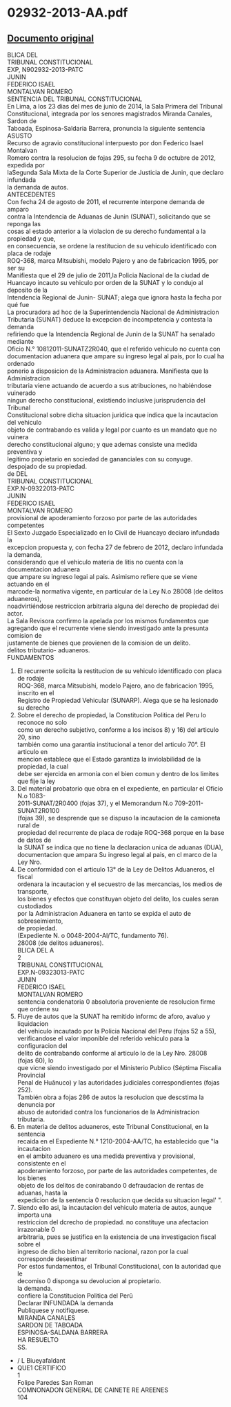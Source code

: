 
02932-2013-AA.pdf
=================
  
[Documento original](https://tc.gob.pe/jurisprudencia/2014/02932-2013-AA.pdf)  
---  
BLICA DEL  
TRIBUNAL CONSTITUCIONAL  
EXP, N902932-2013-PATC  
JUNIN  
FEDERICO ISAEL  
MONTALVAN ROMERO  
SENTENCIA DEL TRIBUNAL CONSTITUCIONAL  
En Lima, a los 23 dias del mes de junio de 2014, la Sala Primera del Tribunal  
Constitucional, integrada por los senores magistrados Miranda Canales, Sardon de  
Taboada, Espinosa-Saldaria Barrera, pronuncia la siguiente sentencia  
ASUSTO  
Recurso de agravio constitucional interpuesto por don Federico Isael Montalvan  
Romero contra la resolucion de fojas 295, su fecha 9 de octubre de 2012, expedida por  
laSegunda Sala Mixta de la Corte Superior de Justicia de Junin, que declaro infundada  
la demanda de autos.  
ANTECEDENTES  
Con fecha 24 de agosto de 2011, el recurrente interpone demanda de amparo  
contra la Intendencia de Aduanas de Junin (SUNAT), solicitando que se reponga las  
cosas al estado anterior a la violacion de su derecho fundamental a la propiedad y que,  
en consecuencia, se ordene la restitucion de su vehiculo identificado con placa de rodaje  
ROQ-368, marca Mitsubishi, modelo Pajero y ano de fabricacion 1995, por ser su  
Manifiesta que el 29 de julio de 2011,la Policia Nacional de la ciudad de  
Huancayo incauto su vehiculo por orden de la SUNAT y lo condujo al deposito de la  
Intendencia Regional de Junin- SUNAT; alega que ignora hasta la fecha por qué fue  
La procuradora ad hoc de la Superintendencia Nacional de Administracion  
Tributaria (SUNAT) deduce la excepcion de incompetencia y contesta la demanda  
refiriendo que la Intendencia Regional de Junin de la SUNAT ha senalado mediante  
Oficio N.° 10812011-SUNATZ2R040, que el referido vehiculo no cuenta con  
documentacion aduanera que ampare su ingreso legal al pais, por lo cual ha ordenado  
ponerio a disposicion de la Administracion aduanera. Manifiesta que la Administracion  
tributaria viene actuando de acuerdo a sus atribuciones, no habiéndose vuinerado  
ningun derecho constitucional, existiendo inclusive jurisprudencia del Tribunal  
Constitucional sobre dicha situacion juridica que indica que la incautacion del vehiculo  
objeto de contrabando es valida y legal por cuanto es un mandato que no vuinera  
derecho constitucionai alguno; y que ademas consiste una medida preventiva y  
legitimo propietario en sociedad de gananciales con su conyuge.  
despojado de su propiedad.  
de DEL  
TRIBUNAL CONSTITUCIONAL  
EXP.N-09322013-PATC  
JUNIN  
FEDERICO ISAEL  
MONTALVAN ROMERO  
provisional de apoderamiento forzoso por parte de las autoridades competentes  
El Sexto Juzgado Especializado en lo Civil de Huancayo deciaro infundada la  
excepcion propuesta y, con fecha 27 de febrero de 2012, declaro infundada la demanda,  
considerando que el vehiculo materia de litis no cuenta con la documentacion aduanera  
que ampare su ingreso legai al pais. Asimismo refiere que se viene actuando en el  
marcode-la normativa vigente, en particular de la Ley N.o 28008 (de delitos aduaneros),  
noadvirtiéndose restriccion arbitraria alguna del derecho de propiedad dei actor.  
La Sala Revisora confirmo la apelada por los mismos fundamentos que  
agregando que el recurrente viene siendo investigado ante la presunta comision de  
justamente de bienes que provienen de la comision de un delito.  
delitos tributario- aduaneros.  
FUNDAMENTOS  
1. El recurrente solicita la restitucion de su vehiculo identificado con placa de rodaje  
ROQ-368, marca Mitsubishi, modelo Pajero, ano de fabricacion 1995, inscrito en el  
Registro de Propiedad Vehicular (SUNARP). Alega que se ha lesionado su derecho  
2. Sobre el derecho de propiedad, la Constitucion Politica del Peru lo reconoce no solo  
como un derecho subjetivo, conforme a los incisos 8) y 16) del articulo 20, sino  
también como una garantia institucional a tenor del articulo 70°. El articulo en  
mencion establece que el Estado garantiza la inviolabilidad de la propiedad, la cual  
debe ser ejercida en armonia con el bien comun y dentro de los limites que fije la ley  
3. Del material probatorio que obra en el expediente, en particular el Oficio N.o 1083-  
2011-SUNAT/2R0400 (fojas 37), y el Memorandum N.o 709-2011-SUNAT2R0100  
(fojas 39), se desprende que se dispuso la incautacion de la camioneta rural de  
propiedad del recurrente de placa de rodaje ROQ-368 porque en la base de datos de  
la SUNAT se indica que no tiene la declaracion unica de aduanas (DUA),  
documentacion que ampara Su ingreso legal al pais, en cl marco de la Ley Nro.  
4. De conformidad con el articulo 13° de la Ley de Delitos Aduaneros, el fiscal  
ordenara la incautacion y el secuestro de las mercancias, los medios de transporte,  
los bienes y efectos que constituyan objeto del delito, los cuales seran custodiados  
por la Administracion Aduanera en tanto se expida el auto de sobreseimiento,  
de propiedad.  
(Expediente N. o 0048-2004-Al/TC, fundamento 76).  
28008 (de delitos aduaneros).  
BLICA DEL A  
2  
TRIBUNAL CONSTITUCIONAL  
EXP.N-09323013-PATC  
JUNIN  
FEDERICO ISAEL  
MONTALVAN ROMERO  
sentencia condenatoria 0 absolutoria proveniente de resolucion firme que ordene su  
5. Fluye de autos que la SUNAT ha remitido informc de aforo, avaluo y liquidacion  
del vehiculo incautado por la Policia Nacional del Peru (fojas 52 a 55),  
verificandose el valor imponible del referido vehiculo para la configuracion del  
delito de contrabando conforme al articulo lo de la Ley Nro. 28008 (fojas 60), lo  
que vicne siendo investigado por el Ministerio Publico (Séptima Fiscalia Provincial  
Penal de Huânuco) y las autoridades judiciales correspondientes (fojas 252).  
También obra a fojas 286 de autos la resolucion que descstima la denuncia por  
abuso de autoridad contra los funcionarios de la Administracion tributaria.  
6. En materia de delitos aduaneros, este Tribunal Constitucional, en la sentencia  
recaida en el Expediente N.° 1210-2004-AA/TC, ha establecido que "la incautacion  
en el ambito aduanero es una medida preventiva y provisional, consistente en el  
apoderamiento forzoso, por parte de las autoridades competentes, de los bienes  
objeto de los delitos de conirabando 0 defraudacion de rentas de aduanas, hasta la  
expedicion de la sentencia 0 resolucion que decida su situacion legal' ".  
7. Siendo ello asi, la incautacion del vehiculo materia de autos, aunque importa una  
restriccion del dcrecho de propiedad. no constituye una afectacion irrazonable 0  
arbitraria, pues se justifica en la existencia de una investigacion fiscal sobre el  
ingreso de dicho bien al territorio nacional, razon por la cual corresponde desestimar  
Por estos fundamentos, el Tribunal Constitucional, con la autoridad que le  
decomiso 0 disponga su devolucion al propietario.  
la demanda.  
confiere la Constitucion Politica del Perû  
Declarar INFUNDADA la demanda  
Publiquese y notifiquese.  
MIRANDA CANALES  
SARDON DE TABOADA  
ESPINOSA-SALDANA BARRERA  
HA RESUELTO  
SS.  
- / L Biueyafaldant   
-  QUE1 CERTIFICO  
1  
Folipe Paredes San Roman  
COMNONADON GENERAL DE CAINETE RE AREENES  
104